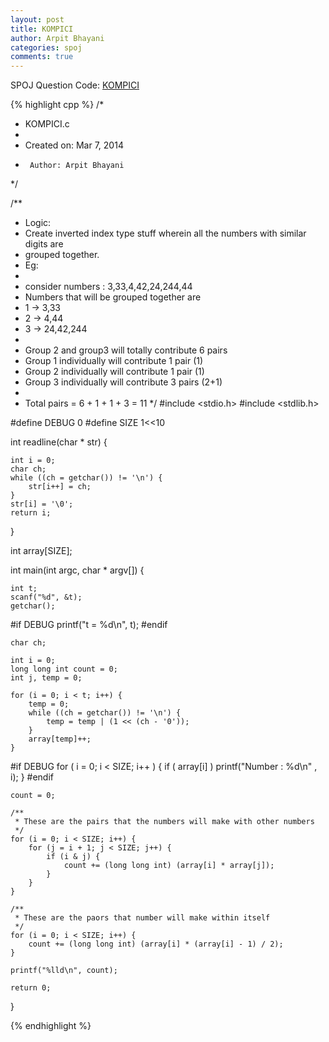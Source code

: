 ```yaml
---
layout: post
title: KOMPICI
author: Arpit Bhayani
categories: spoj
comments: true
---
```


SPOJ Question Code: [KOMPICI](http://www.spoj.com/problems/KOMPICI/)

{% highlight cpp %}
/*
 * KOMPICI.c
 *
 *  Created on: Mar 7, 2014
 *      Author: Arpit Bhayani
 */

/**
 * Logic:
 * Create inverted index type stuff wherein all the numbers with similar digits are
 * grouped together.
 * Eg:
 *
 * consider numbers : 3,33,4,42,24,244,44
 * Numbers that will be grouped together are
 * 1 -> 3,33
 * 2 -> 4,44
 * 3 -> 24,42,244
 *
 * Group 2 and group3 will totally contribute 6 pairs
 * Group 1 individually will contribute 1 pair	(1)
 * Group 2 individually will contribute 1 pair	(1)
 * Group 3 individually will contribute 3 pairs (2+1)
 *
 * Total pairs = 6 + 1 + 1 + 3 = 11
 */
#include <stdio.h>
#include <stdlib.h>

#define DEBUG 0
#define SIZE 1<<10

int readline(char * str) {

	int i = 0;
	char ch;
	while ((ch = getchar()) != '\n') {
		str[i++] = ch;
	}
	str[i] = '\0';
	return i;
}

int array[SIZE];

int main(int argc, char * argv[]) {

	int t;
	scanf("%d", &t);
	getchar();

#if DEBUG
	printf("t = %d\n", t);
#endif

	char ch;

	int i = 0;
	long long int count = 0;
	int j, temp = 0;

	for (i = 0; i < t; i++) {
		temp = 0;
		while ((ch = getchar()) != '\n') {
			temp = temp | (1 << (ch - '0'));
		}
		array[temp]++;
	}

#if DEBUG
	for ( i = 0; i < SIZE; i++ ) {
		if ( array[i] )
		printf("Number : %d\n" , i);
	}
#endif

	count = 0;

	/**
	 * These are the pairs that the numbers will make with other numbers
	 */
	for (i = 0; i < SIZE; i++) {
		for (j = i + 1; j < SIZE; j++) {
			if (i & j) {
				count += (long long int) (array[i] * array[j]);
			}
		}
	}

	/**
	 * These are the paors that number will make within itself
	 */
	for (i = 0; i < SIZE; i++) {
		count += (long long int) (array[i] * (array[i] - 1) / 2);
	}

	printf("%lld\n", count);

	return 0;
}

{% endhighlight %}